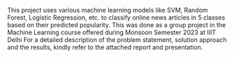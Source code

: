 This project uses various machine learning models like SVM, Random Forest, Logistic Regression, etc. to classify online news articles in 5 classes based on their predicted popularity.
This was done as a group project in the Machine Learning course offered during Monsoon Semester 2023 at IIIT Delhi
For a detailed description of the problem statement, solution approach and the results, kindly refer to the attached report and presentation.
